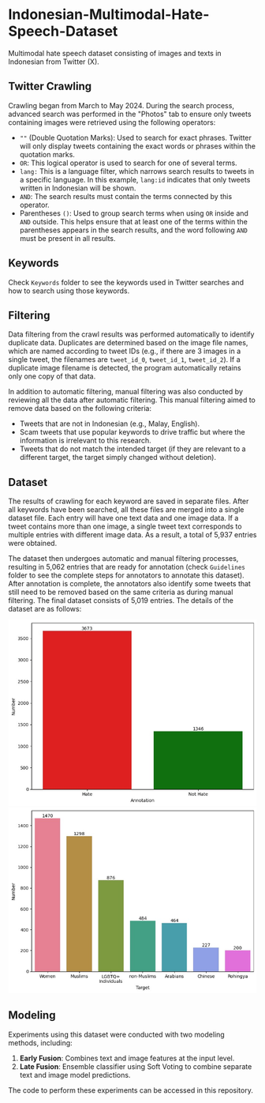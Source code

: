 # Indonesian-Multimodal-Hate-Speech-Dataset

Multimodal hate speech dataset consisting of images and texts in Indonesian from Twitter (X).

## Twitter Crawling

Crawling began from March to May 2024. During the search process, advanced search was performed in the "Photos" tab to ensure only tweets containing images were retrieved using the following operators:
- `""` (Double Quotation Marks): Used to search for exact phrases. Twitter will only display tweets containing the exact words or phrases within the quotation marks.
- `OR`: This logical operator is used to search for one of several terms.
- `lang:` This is a language filter, which narrows search results to tweets in a specific language. In this example, `lang:id` indicates that only tweets written in Indonesian will be shown.
- `AND`: The search results must contain the terms connected by this operator.
- Parentheses `()`: Used to group search terms when using `OR` inside and `AND` outside. This helps ensure that at least one of the terms within the parentheses appears in the search results, and the word following `AND` must be present in all results.

## Keywords

Check `Keywords` folder to see the keywords used in Twitter searches and how to search using those keywords.

## Filtering

Data filtering from the crawl results was performed automatically to identify duplicate data. Duplicates are determined based on the image file names, which are named according to tweet IDs (e.g., if there are 3 images in a single tweet, the filenames are `tweet_id_0`, `tweet_id_1`, `tweet_id_2`). If a duplicate image filename is detected, the program automatically retains only one copy of that data.

In addition to automatic filtering, manual filtering was also conducted by reviewing all the data after automatic filtering. This manual filtering aimed to remove data based on the following criteria:
- Tweets that are not in Indonesian (e.g., Malay, English).
- Scam tweets that use popular keywords to drive traffic but where the information is irrelevant to this research.
- Tweets that do not match the intended target (if they are relevant to a different target, the target simply changed without deletion).

## Dataset

The results of crawling for each keyword are saved in separate files. After all keywords have been searched, all these files are merged into a single dataset file. Each entry will have one text data and one image data. If a tweet contains more than one image, a single tweet text corresponds to multiple entries with different image data. As a result, a total of 5,937 entries were obtained.

The dataset then undergoes automatic and manual filtering processes, resulting in 5,062 entries that are ready for annotation (check `Guidelines` folder to see the complete steps for annotators to annotate this dataset). After annotation is complete, the annotators also identify some tweets that still need to be removed based on the same criteria as during manual filtering. The final dataset consists of 5,019 entries. The details of the dataset are as follows:

![Annotation Total](annotation.jpg)
![Target Total](target.jpg)

## Modeling

Experiments using this dataset were conducted with two modeling methods, including:
1. **Early Fusion**: Combines text and image features at the input level.
2. **Late Fusion**: Ensemble classifier using Soft Voting to combine separate text and image model predictions.

The code to perform these experiments can be accessed in this repository.
